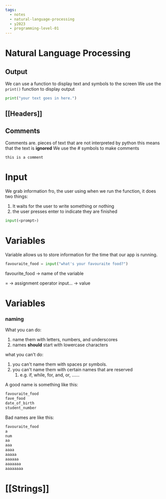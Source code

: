```yaml
---
tags:
  - notes
  - natural-language-processing
  - y2023
  - programming-level-01
---
```

# Natural Language Processing
## Output
We can use a function to display text and symbols to the screen
We use the `print()` function to display output

```python
print("your text goes in here.")
```
## [[Headers]]

## Comments
Comments are. pieces of text that are not interpreted by python
this means that the text is **ignored**
We use the # symbols to make comments

```
this is a comment
```

# Input
We grab information fro, the user using 
when we run the function, it does two things:
1. It waits for the user to write something or nothing
2. the user presses enter to indicate they are finished

```python
input(<prompt>)

```


# Variables
Variable allows us to store information for the time that our app is running.

```python
favouraite_food = input("what's your favouraite food?")
```

favourite_food -> name of the variable

= -> assignment operator
input... -> value

# Variables
### naming
What you can do:
1. name them with letters, numbers, and underscores
2. names **should** start with lowercase characters

what you can't do:
1. you can't name them with spaces pr symbols.
2. you can't name them with certain names that are reserved
    1. e.g. if, while, for, and, or, ......

A good name is something like this:
```python
favouraite_food
fave_food
date_of_birth
student_number
```

Bad names are like this:
```python
favouraite_food
a
num
aa
aaa
aaaa
aaaaa
aaaaaa
aaaaaaa
aaaaaaaa
```
# [[Strings]]
